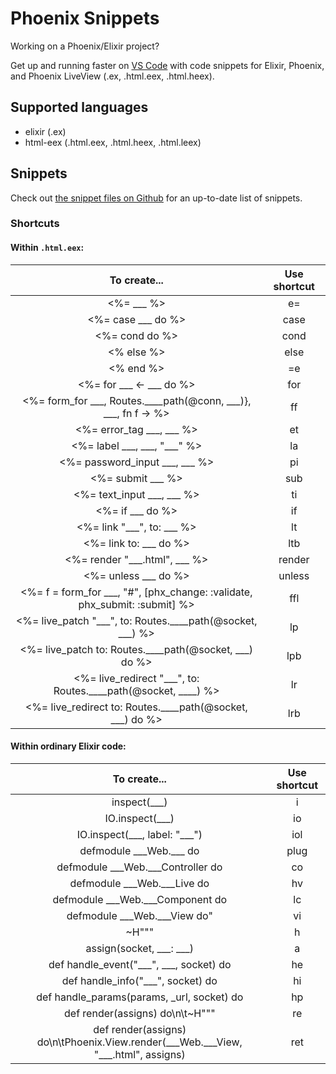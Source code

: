 # Phoenix Snippets

Working on a Phoenix/Elixir project?

Get up and running faster on [VS Code](https://code.visualstudio.com/) with code snippets for Elixir, Phoenix, and Phoenix LiveView (.ex, .html.eex, .html.heex).

## Supported languages

- elixir (.ex)
- html-eex (.html.eex, .html.heex, .html.leex)

## Snippets

Check out [the snippet files on Github](https://github.com/jamilabreu/vscode-phoenix-snippets/tree/master/snippets) for an up-to-date list of snippets.

### Shortcuts

#### Within `.html.eex`:

|                                  To create...                                   | Use shortcut |
| :-----------------------------------------------------------------------------: | :----------: |
|                                  <%= \_\_\_ %>                                  |      e=      |
|                              <%= case \_\_\_ do %>                              |     case     |
|                                 <%= cond do %>                                  |     cond     |
|                                   <% else %>                                    |     else     |
|                                    <% end %>                                    |      =e      |
|                         <%= for \_\_\_ <- \_\_\_ do %>                          |     for      |
|  <%= form_for \_\_\_, Routes.\_\_\_\_path(@conn, \_\_\_)}, \_\_\_, fn f -> %>   |      ff      |
|                         <%= error_tag \_\_\_, \_\_\_ %>                         |      et      |
|                     <%= label \_\_\_, \_\_\_, \"\_\_\_\" %>                     |      la      |
|                      <%= password_input \_\_\_, \_\_\_ %>                       |      pi      |
|                              <%= submit \_\_\_ %>                               |     sub      |
|                        <%= text_input \_\_\_, \_\_\_ %>                         |      ti      |
|                               <%= if \_\_\_ do %>                               |      if      |
|                       <%= link \"\_\_\_\", to: \_\_\_ %>                        |      lt      |
|                            <%= link to: \_\_\_ do %>                            |     ltb      |
|                      <%= render \"\_\_\_.html\", \_\_\_ %>                      |    render    |
|                             <%= unless \_\_\_ do %>                             |    unless    |
| <%= f = form_for \_\_\_, \"#\", [phx_change: :validate, phx_submit: :submit] %> |     ffl      |
|     <%= live_patch \"\_\_\_\", to: Routes.\_\_\_\_path(@socket, \_\_\_) %>      |      lp      |
|          <%= live_patch to: Routes.\_\_\_\_path(@socket, \_\_\_) do %>          |     lpb      |
|   <%= live_redirect \"\_\_\_\", to: Routes.\_\_\_\_path(@socket, \_\_\_\_) %>   |      lr      |
|        <%= live_redirect to: Routes.\_\_\_\_path(@socket, \_\_\_) do %>         |     lrb      |

#### Within ordinary Elixir code:

|                                         To create...                                          | Use shortcut |
| :-------------------------------------------------------------------------------------------: | :----------: |
|                                        inspect(\_\_\_)                                        |      i       |
|                                      IO.inspect(\_\_\_)                                       |      io      |
|                             IO.inspect(\_\_\_, label: \"\_\_\_\")                             |     iol      |
|                                 defmodule \_\_\_Web.\_\_\_ do                                 |     plug     |
|                            defmodule \_\_\_Web.\_\_\_Controller do                            |      co      |
|                               defmodule \_\_\_Web.\_\_\_Live do                               |      hv      |
|                            defmodule \_\_\_Web.\_\_\_Component do                             |      lc      |
|                              defmodule \_\_\_Web.\_\_\_View do"                               |      vi      |
|                                           ~H\"\"\"                                            |      h      |
|                                assign(socket, \_\_\_: \_\_\_)                                 |      a       |
|                        def handle_event(\"\_\_\_\", \_\_\_, socket) do                        |      he      |
|                            def handle_info(\"\_\_\_\", socket) do                             |      hi      |
|                          def handle_params(params, \_url, socket) do                          |      hp      |
|                              def render(assigns) do\n\t~H\"\"\"                               |      re      |
| def render(assigns) do\n\tPhoenix.View.render(\_\_\_Web.\_\_\_View, \"\_\_\_.html\", assigns) |     ret      |
